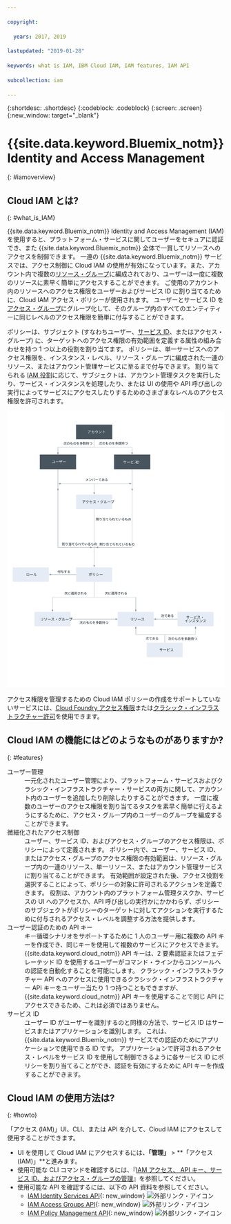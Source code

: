 ```yaml
---

copyright:

  years: 2017, 2019

lastupdated: "2019-01-28"

keywords: what is IAM, IBM Cloud IAM, IAM features, IAM API

subcollection: iam

---
```


{:shortdesc: .shortdesc}
{:codeblock: .codeblock}
{:screen: .screen}
{:new_window: target="_blank"}

# {{site.data.keyword.Bluemix_notm}} Identity and Access Management
{: #iamoverview}

## Cloud IAM とは?
{: #what_is_IAM}

{{site.data.keyword.Bluemix_notm}} Identity and Access Management (IAM) を使用すると、プラットフォーム・サービスに関してユーザーをセキュアに認証でき、また {{site.data.keyword.Bluemix_notm}} 全体で一貫してリソースへのアクセスを制御できます。 一連の {{site.data.keyword.Bluemix_notm}} サービスでは、アクセス制御に Cloud IAM の使用が有効になっています。また、アカウント内で複数の[リソース・グループ](/docs/resources?topic=resources-rgs#rgs)に編成されており、ユーザーは一度に複数のリソースに素早く簡単にアクセスすることができます。 ご使用のアカウント内のリソースへのアクセス権限をユーザーおよびサービス ID に割り当てるために、Cloud IAM アクセス・ポリシーが使用されます。 ユーザーとサービス ID を[アクセス・グループ](/docs/iam?topic=iam-getstarted#getstarted)にグループ化して、そのグループ内のすべてのエンティティーに同じレベルのアクセス権限を簡単に付与することができます。

ポリシーは、サブジェクト (すなわちユーザー、[サービス ID](/docs/iam?topic=iam-serviceids#serviceids)、またはアクセス・グループ) に、ターゲットへのアクセス権限の有効範囲を定義する属性の組み合わせを持つ 1 つ以上の役割を割り当てます。 ポリシーは、単一サービスへのアクセス権限を、インスタンス・レベル、リソース・グループに編成された一連のリソース、またはアカウント管理サービスに至るまで付与できます。 割り当てられる [IAM 役割](/docs/iam?topic=iam-userroles#iamusermanrol)に応じて、サブジェクトは、アカウント管理タスクを実行したり、サービス・インスタンスを処理したり、または UI の使用や API 呼び出しの実行によってサービスにアクセスしたりするためのさまざまなレベルのアクセス権限を許可されます。


![アカウント内でのアクセス制御のための IAM](images/iam-diagram.svg "IAM を使用してアカウント内でアクセス管理が機能する方法")

アクセス権限を管理するための Cloud IAM ポリシーの作成をサポートしていないサービスには、[Cloud Foundry アクセス権限](/docs/iam?topic=iam-cfaccess#cfaccess)または[クラシック・インフラストラクチャー許可](/docs/iam?topic=iam-infrapermission#infrapermission)を使用できます。


## Cloud IAM の機能にはどのようなものがありますか?
{: #features}

<dl>
<dt>ユーザー管理</dt>
<dd>一元化されたユーザー管理により、プラットフォーム・サービスおよびクラシック・インフラストラクチャー・サービスの両方に関して、アカウント内のユーザーを追加したり削除したりすることができます。 一度に複数のユーザーのアクセス権限を割り当てるタスクを素早く簡単に行えるようにするために、アクセス・グループ内のユーザーのグループを編成することができます。</dd>
<dt>微細化されたアクセス制御</dt>
<dd>ユーザー、サービス ID、およびアクセス・グループのアクセス権限は、ポリシーによって定義されます。 ポリシー内で、ユーザー、サービス ID、またはアクセス・グループのアクセス権限の有効範囲は、リソース・グループ内の一連のリソース、単一リソース、またはアカウント管理サービスに割り当てることができます。 有効範囲が設定された後、アクセス役割を選択することによって、ポリシーの対象に許可されるアクションを定義できます。 役割は、アカウント内のプラットフォーム管理タスクか、サービスの UI へのアクセスか、API 呼び出しの実行かにかかわらず、ポリシーのサブジェクトがポリシーのターゲットに対してアクションを実行するために付与されるアクセス・レベルを調整する方法を提供します。</dd>
<dt>ユーザー認証のための API キー</dt>
<dd>キー循環シナリオをサポートするために 1 人のユーザー用に複数の API キーを作成でき、同じキーを使用して複数のサービスにアクセスできます。 {{site.data.keyword.cloud_notm}} API キーは、2 要素認証またはフェデレーテッド ID を使用するユーザーがコマンド・ラインからコンソールへの認証を自動化することを可能にします。 クラシック・インフラストラクチャー API へのアクセスに使用できるクラシック・インフラストラクチャー API キーをユーザー当たり 1 つ持つこともできますが、{{site.data.keyword.cloud_notm}} API キーを使用することで同じ API にアクセスできるため、これは必須ではありません。</dd>
<dt>サービス ID</dt>
<dd>ユーザー ID がユーザーを識別するのと同様の方法で、サービス ID はサービスまたはアプリケーションを識別します。 これは、{{site.data.keyword.Bluemix_notm}} サービスでの認証のためにアプリケーションで使用できる ID です。 アプリケーションで許可されるアクセス・レベルをサービス ID を使用して制御できるように各サービス ID にポリシーを割り当てることができ、認証を有効にするために API キーを作成することができます。</dd>
</dl>


## Cloud IAM の使用方法は?
{: #howto}

「アクセス (IAM)」UI、CLI、または API を介して、Cloud IAM にアクセスして使用することができます。

* UI を使用して Cloud IAM にアクセスするには、**「管理」** &gt; **「アクセス (IAM)」**と進みます。
* 使用可能な CLI コマンドを確認するには、『[IAM アクセス、 API キー、サービス ID、およびアクセス・グループの管理](/docs/cli/reference/ibmcloud/cli_api_policy.html#ibmcloud_commands_iam)』を参照してください。
* 使用可能な API を確認するには、以下の API 資料を参照してください。
    * [IAM Identity Services API](https://{DomainName}/apidocs/iam-identity-token-api){: new_window} ![外部リンク・アイコン](../icons/launch-glyph.svg "外部リンク・アイコン")
    * [IAM Access Groups API](https://{DomainName}/apidocs/iam-access-groups){: new_window} ![外部リンク・アイコン](../icons/launch-glyph.svg "外部リンク・アイコン")
    * [IAM Policy Management API](https://{DomainName}/apidocs/iam-policy-management){: new_window} ![外部リンク・アイコン](../icons/launch-glyph.svg "外部リンク・アイコン")
